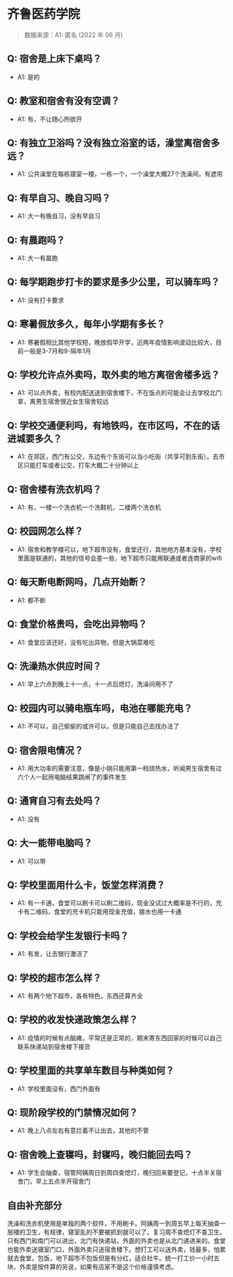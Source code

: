 # 齐鲁医药学院

> 数据来源：A1: 匿名 (2022 年 06 月)

## Q: 宿舍是上床下桌吗？

- A1: 是的

## Q: 教室和宿舍有没有空调？

- A1: 有，不让随心所欲开

## Q: 有独立卫浴吗？没有独立浴室的话，澡堂离宿舍多远？

- A1: 公共澡堂在每栋寝室一楼，一栋一个，一个澡堂大概27个洗澡间，有遮帘

## Q: 有早自习、晚自习吗？

- A1: 大一有晚自习，没有早自习

## Q: 有晨跑吗？

- A1: 大一有晨跑

## Q: 每学期跑步打卡的要求是多少公里，可以骑车吗？

- A1: 没有打卡要求

## Q: 寒暑假放多久，每年小学期有多长？

- A1: 寒暑假相比其他学校短，晚放假早开学，近两年疫情影响波动比较大，目前一般是3-7月和9-隔年1月

## Q: 学校允许点外卖吗，取外卖的地方离宿舍楼多远？

- A1: 可以点外卖，有校内配送送到宿舍楼下，不在饭点的可能会让去学校北门拿，离男生宿舍很近女生宿舍较远

## Q: 学校交通便利吗，有地铁吗，在市区吗，不在的话进城要多久？

- A1: 在郊区，西门有公交，东边有个东街可以当小吃街（共享可到东街）。去市区只能打车或者公交，打车大概二十分钟以上

## Q: 宿舍楼有洗衣机吗？

- A1: 有，一楼一个洗衣机一个洗鞋机，二楼两个洗衣机

## Q: 校园网怎么样？

- A1: 宿舍和教学楼可以，地下超市没有，食堂还行，其他地方基本没有，学校里面是联通的，其他的信号会差一些，地下超市只能用联通或者连商家的wifi

## Q: 每天断电断网吗，几点开始断？

- A1: 都不断

## Q: 食堂价格贵吗，会吃出异物吗？

- A1: 食堂应该还好，没有吃出异物，但是大锅菜难吃

## Q: 洗澡热水供应时间？

- A1: 早上六点到晚上十一点，十一点后熄灯，洗澡间用不了

## Q: 校园内可以骑电瓶车吗，电池在哪能充电？

- A1: 不可以，自己偷偷的或许可以，但是只能自己去找办法了

## Q: 宿舍限电情况？

- A1: 用大功率的需要注意，像是小锅只能用第一档烧热水，听闻男生宿舍有过六个人一起用电脑结果跳闸了的事件发生

## Q: 通宵自习有去处吗？

- A1: 没有

## Q: 大一能带电脑吗？

- A1: 可以带

## Q: 学校里面用什么卡，饭堂怎样消费？

- A1: 有一卡通，食堂可以刷卡可以刷二维码，现金没试过大概率是不行的，充卡有二维码，食堂的充卡机只能用现金充值，接水也用一卡通

## Q: 学校会给学生发银行卡吗？

- A1: 有发，让去银行激活了

## Q: 学校的超市怎么样？

- A1: 有两个地下超市，各有特色，东西还算齐全

## Q: 学校的收发快递政策怎么样？

- A1: 疫情的时候有点脑瘫，平常还是正常的，期末寄东西回家的时候可以自己联系快递站到宿舍楼下接货

## Q: 学校里面的共享单车数目与种类如何？

- A1: 学校里面没有，西门外面有

## Q: 现阶段学校的门禁情况如何？

- A1: 晚上八点左右有意拦着不让出去，其他的不管

## Q: 宿舍晚上查寝吗，封寝吗，晚归能回去吗？

- A1: 学生会抽查，宿管阿姨周日到周四查熄灯，晚归回来要登记，十点半关宿舍门，早上五点半开宿舍门

## 自由补充部分

洗澡和洗衣机使用是单独的两个软件，不用刷卡。阿姨周一到周五早上每天抽查一层楼的卫生，有规律，寝室乱的不要被抓到就可以了。复习周不查熄灯不查卫生。只有西门和南门可以进出，北门有快递站，外面的外卖也是从北门递进来的。食堂也能外卖送寝室门口，外面外卖只送宿舍楼下。想打工可以送外卖，钱最多，怕累就去食堂，包饭，地下超市不包饭但是有分红，适合社牛。统一打工价一小时五块，外卖是按件算的另说，如果有店家不是这个价格谨慎考虑。